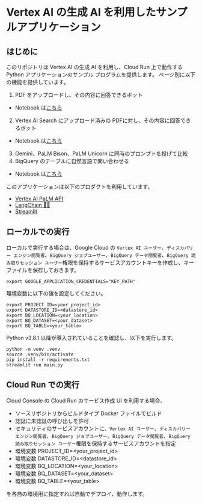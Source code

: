 # Vertex AI の生成 AI を利用したサンプルアプリケーション
## はじめに
このリポジトリは Vertex AI の生成 AI を利用し、Cloud Run 上で動作する Python アプリケーションのサンプル プログラムを提供します。
ページ別に以下の機能を提供しています。
1. PDF をアップロードし、その内容に回答できるボット
  - Notebook は[こちら](./notebook/DocQA_PaLM_LangChain.ipynb)
2. Vertex AI Search にアップロード済みの PDFに対し、その内容に回答できるボット
  - Notebook は[こちら](./notebook/DocQA_VertexAISearch.ipynb)
3. Gemini、PaLM Bison、PaLM Unicorn に同時のプロンプトを投げて比較
4. BigQuery のテーブルに自然言語で問い合わせる
  - Notebook は[こちら](./notebook/AskBigQuery.ipynb)

このアプリケーションは以下のプロダクトを利用しています。
- [Vertex AI PaLM API](https://cloud.google.com/vertex-ai/docs/generative-ai/learn/overview)
- [LangChain 🦜️🔗](https://python.langchain.com/docs/get_started/introduction.html)
- [Streamlit](https://streamlit.io/)


## ローカルでの実行
ローカルで実行する場合は、Google Cloud の `Vertex AI ユーザー`、`ディスカバリー エンジン閲覧者`、`BigQuery ジョブユーザー`、`BigQuery データ閲覧者`、`BigQuery 読み取りセッション ユーザー`権限を保持するサービスアカウントキーを作成し、キーファイルを保存しておきます。
```shell
export GOOGLE_APPLICATION_CREDENTIALS="KEY_PATH"
```
環境変数に以下の値を設定してください。
```shell
export PROJECT_ID=<your_project_id>
export DATASTORE_ID=<datastore_id>
export BQ_LOCATION=<your_location>
export BQ_DATASET=<your_dataset>
export BQ_TABLE=<your_table>
```
Python v3.8.1 以降が導入されていることを確認し、以下を実行します。 
```shell
python -m venv .venv
source .venv/bin/activate
pip install -r requirements.txt
streamlit run main.py
```
## Cloud Run での実行

Cloud Console の Cloud Run のサービス作成 UI を利用する場合、
- ソースリポジトリからビルドタイプ Docker ファイルでビルド
- 認証に未認証の呼び出しを許可
- セキュリティのサービスアカウントに、`Vertex AI ユーザー`、`ディスカバリー エンジン閲覧者`、`BigQuery ジョブユーザー`、`BigQuery データ閲覧者`、`BigQuery 読み取りセッション ユーザー`権限を保持するサービスアカウントを指定
- 環境変数 PROJECT_ID=<your_project_id>
- 環境変数 DATASTORE_ID=<datastore_id>
- 環境変数 BQ_LOCATION=<your_location>
- 環境変数 BQ_DATASET=<your_dataset>
- 環境変数 BQ_TABLE=<your_table>

を各自の環境用に指定すれば自動でデプロイ、動作します。
